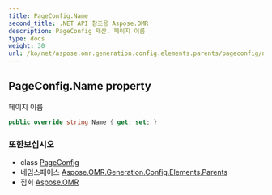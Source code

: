 ```yaml
---
title: PageConfig.Name
second_title: .NET API 참조용 Aspose.OMR
description: PageConfig 재산. 페이지 이름
type: docs
weight: 30
url: /ko/net/aspose.omr.generation.config.elements.parents/pageconfig/name/
---
```

## PageConfig.Name property

페이지 이름

```csharp
public override string Name { get; set; }
```

### 또한보십시오

* class [PageConfig](../)
* 네임스페이스 [Aspose.OMR.Generation.Config.Elements.Parents](../../pageconfig/)
* 집회 [Aspose.OMR](../../../)


